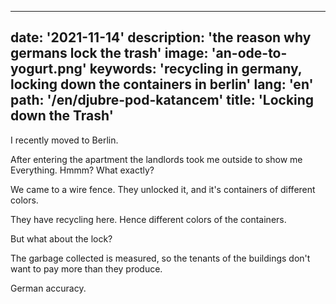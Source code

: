 ---
date: '2021-11-14'
description: 'the reason why germans lock the trash'
image: 'an-ode-to-yogurt.png'
keywords: 'recycling in germany, locking down the containers in berlin'
lang: 'en'
path: '/en/djubre-pod-katancem'
title: 'Locking down the Trash'
------
I recently moved to Berlin.

After entering the apartment the landlords took me outside to show me Everything.  Hmmm? What exactly?

We came to a wire fence. They unlocked it, and it's containers of different colors.

They have recycling here.  Hence different colors of the containers.

But what about the lock?

The garbage collected is measured, so the tenants of the buildings don't want to pay more than they produce.

German accuracy.
